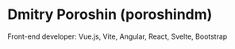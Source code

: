 # Dmitry Poroshin (poroshindm)
Front-end developer: Vue.js, Vite, Angular, React, Svelte, Bootstrap
